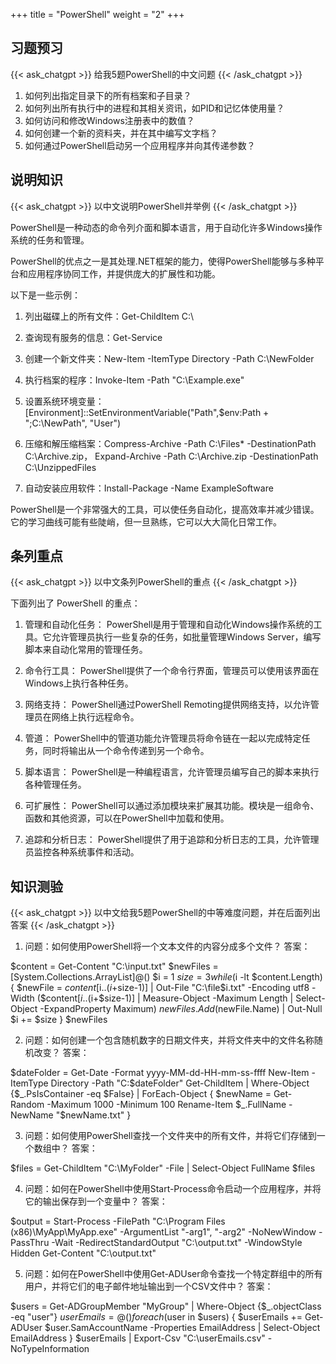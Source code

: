 +++
title = "PowerShell"
weight = "2"
+++
## 习题预习
{{< ask_chatgpt >}}
给我5题PowerShell的中文问题
{{< /ask_chatgpt >}}



1. 如何列出指定目录下的所有档案和子目录？
2. 如何列出所有执行中的进程和其相关资讯，如PID和记忆体使用量？
3. 如何访问和修改Windows注册表中的数值？
4. 如何创建一个新的资料夹，并在其中编写文字档？
5. 如何通过PowerShell启动另一个应用程序并向其传递参数？   

## 说明知识
{{< ask_chatgpt >}}
以中文说明PowerShell并举例
{{< /ask_chatgpt >}}



PowerShell是一种动态的命令列介面和脚本语言，用于自动化许多Windows操作系统的任务和管理。

PowerShell的优点之一是其处理.NET框架的能力，使得PowerShell能够与多种平台和应用程序协同工作，并提供庞大的扩展性和功能。

以下是一些示例：

1. 列出磁碟上的所有文件：Get-ChildItem C:\

2. 查询现有服务的信息：Get-Service

3. 创建一个新文件夹：New-Item -ItemType Directory -Path C:\NewFolder

4. 执行档案的程序：Invoke-Item -Path "C:\Example.exe"

5. 设置系统环境变量：[Environment]::SetEnvironmentVariable("Path",$env:Path + ";C:\NewPath", "User")

6. 压缩和解压缩档案：Compress-Archive -Path C:\Files\* -DestinationPath C:\Archive.zip， Expand-Archive -Path C:\Archive.zip -DestinationPath C:\UnzippedFiles

7. 自动安装应用软件：Install-Package -Name ExampleSoftware

PowerShell是一个非常强大的工具，可以使任务自动化，提高效率并减少错误。 它的学习曲线可能有些陡峭，但一旦熟练，它可以大大简化日常工作。   

## 条列重点
{{< ask_chatgpt >}}
以中文条列PowerShell的重点
{{< /ask_chatgpt >}}



下面列出了 PowerShell 的重点：

1. 管理和自动化任务： PowerShell是用于管理和自动化Windows操作系统的工具。它允许管理员执行一些复杂的任务，如批量管理Windows Server，编写脚本来自动化常用的管理任务。

2. 命令行工具： PowerShell提供了一个命令行界面，管理员可以使用该界面在Windows上执行各种任务。

3. 网络支持： PowerShell通过PowerShell Remoting提供网络支持，以允许管理员在网络上执行远程命令。

4. 管道： PowerShell中的管道功能允许管理员将命令链在一起以完成特定任务，同时将输出从一个命令传递到另一个命令。

5. 脚本语言： PowerShell是一种编程语言，允许管理员编写自己的脚本来执行各种管理任务。

6. 可扩展性： PowerShell可以通过添加模块来扩展其功能。模块是一组命令、函数和其他资源，可以在PowerShell中加载和使用。

7. 追踪和分析日志： PowerShell提供了用于追踪和分析日志的工具，允许管理员监控各种系统事件和活动。   

## 知识测验
{{< ask_chatgpt >}}
以中文给我5题PowerShell的中等难度问题，并在后面列出答案
{{< /ask_chatgpt >}}



1. 问题：如何使用PowerShell将一个文本文件的内容分成多个文件？
答案：

$content = Get-Content "C:\input.txt"
$newFiles = [System.Collections.ArrayList]@()
$i = 1
$size = 3
while ($i -lt $content.Length) {
    $newFile = $content[$i..($i+$size-1)] | Out-File "C:\file$i.txt" -Encoding utf8 -Width ($content[$i..($i+$size-1)] | Measure-Object -Maximum Length | Select-Object -ExpandProperty Maximum)
    $newFiles.Add($newFile.Name) | Out-Null
    $i += $size
}
$newFiles

2. 问题：如何创建一个包含随机数字的日期文件夹，并将文件夹中的文件名称随机改变？
答案：

$dateFolder = Get-Date -Format yyyy-MM-dd-HH-mm-ss-ffff
New-Item -ItemType Directory -Path "C:\$dateFolder"
Get-ChildItem | Where-Object {$_.PsIsContainer -eq $False} | ForEach-Object {
    $newName = Get-Random -Maximum 1000 -Minimum 100
    Rename-Item $_.FullName -NewName "$newName.txt"
}

3. 问题：如何使用PowerShell查找一个文件夹中的所有文件，并将它们存储到一个数组中？
答案：

$files = Get-ChildItem "C:\MyFolder" -File | Select-Object FullName
$files

4. 问题：如何在PowerShell中使用Start-Process命令启动一个应用程序，并将它的输出保存到一个变量中？
答案：

$output = Start-Process -FilePath "C:\Program Files (x86)\MyApp\MyApp.exe" -ArgumentList "-arg1", "-arg2" -NoNewWindow -PassThru -Wait -RedirectStandardOutput "C:\output.txt" -WindowStyle Hidden
Get-Content "C:\output.txt"

5. 问题：如何在PowerShell中使用Get-ADUser命令查找一个特定群组中的所有用户，并将它们的电子邮件地址输出到一个CSV文件中？
答案：

$users = Get-ADGroupMember "MyGroup" | Where-Object {$_.objectClass -eq "user"}
$userEmails = @()
foreach ($user in $users) {
    $userEmails += Get-ADUser $user.SamAccountName -Properties EmailAddress | Select-Object EmailAddress
}
$userEmails | Export-Csv "C:\userEmails.csv" -NoTypeInformation   

